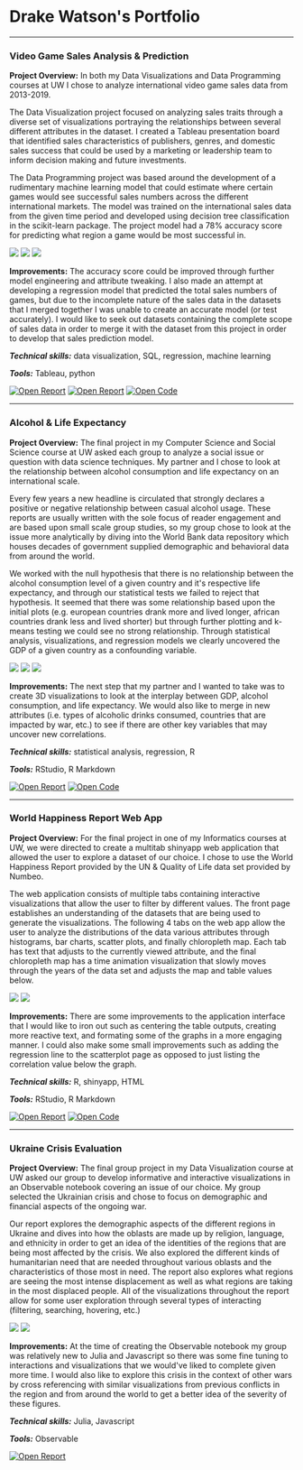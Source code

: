 # Drake Watson's Portfolio

---

### Video Game Sales Analysis & Prediction

**Project Overview:** In both my Data Visualizations and Data Programming courses at UW I chose to analyze international video game sales data from 2013-2019.

The Data Visualization project focused on analyzing sales traits through a diverse set of visualizations portraying the relationships between several different attributes in the dataset. I created a Tableau presentation board that identified sales characteristics of publishers, genres, and domestic sales success that could be used by a marketing or leadership team to inform decision making and future investments.

The Data Programming project was based around the development of a rudimentary machine learning model that could estimate where certain games would see successful sales numbers across the different international markets. The model was trained on the international sales data from the given time period and developed using decision tree classification in the scikit-learn package. The project model had a 78% accuracy score for predicting what region a game would be most successful in.

<img src="assets/img/vg-sales-tab-genre-heat.png?raw=true"/>
<img src="assets/img/vg-sales-tab-bar.png?raw=true"/>
<img src="assets/img/vg-sales-tree.png?raw=true"/>

**Improvements:** The accuracy score could be improved through further model engineering and attribute tweaking. I also made an attempt at developing a regression model that predicted the total sales numbers of games, but due to the incomplete nature of the sales data in the datasets that I merged together I was unable to create an accurate model (or test accurately). I would like to seek out datasets containing the complete scope of sales data in order to merge it with the dataset from this project in order to develop that sales prediction model.

***Technical skills:*** data visualization, SQL, regression, machine learning

***Tools:*** Tableau, python

[![Open Report](https://img.shields.io/badge/PDF-View_Report-red?logo=MicrosoftWord)](video-game-sales/vgsales-cs412/A3_Tableau_Visualizations.pdf)
[![Open Report](https://img.shields.io/badge/PDF-View_Report-red?logo=MicrosoftWord)](video-game-sales/vgsales-cs163/report.pdf)
[![Open Code](https://img.shields.io/badge/Jupyter-Open_Files-red?logo=Jupyter)](https://github.com/datadraco/datadraco.github.io/tree/main/video-game-sales)


---

### Alcohol & Life Expectancy

**Project Overview:** The final project in my Computer Science and Social Science course at UW asked each group to analyze a social issue or question with data science techniques. My partner and I chose to look at the relationship between alcohol consumption and life expectancy on an international scale.

Every few years a new headline is circulated that strongly declares a positive or negative relationship between casual alcohol usage. These reports are usually written with the sole focus of reader engagement and are based upon small scale group studies, so my group chose to look at the issue more analytically by diving into the World Bank data repository which houses decades of government supplied demographic and behavioral data from around the world.

We worked with the null hypothesis that there is no relationship between the alcohol consumption level of a given country and it's respective life expectancy, and through our statistical tests we failed to reject that hypothesis. It seemed that there was some relationship based upon the initial plots (e.g. european countries drank more and lived longer, african countries drank less and lived shorter) but through further plotting and k-means testing we could see no strong relationship. Through statistical analysis, visualizations, and regression models we clearly uncovered the GDP of a given country as a confounding variable.

<img src="assets/img/alc-continent-wrap.png?raw=true"/>
<img src="assets/img/alc-gdp.png?raw=true"/>
<img src="assets/img/alc-kmeans.png?raw=true"/>

**Improvements:** The next step that my partner and I wanted to take was to create 3D visualizations to look at the interplay between GDP, alcohol consumption, and life expectancy. We would also like to merge in new attributes (i.e. types of alcoholic drinks consumed, countries that are impacted by war, etc.) to see if there are other key variables that may uncover new correlations.

***Technical skills:*** statistical analysis, regression, R

***Tools:*** RStudio, R Markdown

[![Open Report](https://img.shields.io/badge/PDF-View_Report-red?logo=MicrosoftWord)](alcohol-life-expectancy/final_report.pdf)
[![Open Code](https://img.shields.io/badge/Jupyter-Open_Files-red?logo=Jupyter)](https://github.com/datadraco/datadraco.github.io/tree/main/alcohol-life-expectancy)


---

### World Happiness Report Web App

**Project Overview:** For the final project in one of my Informatics courses at UW, we were directed to create a multitab shinyapp web application that allowed the user to explore a dataset of our choice. I chose to use the World Happiness Report provided by the UN & Quality of Life data set provided by Numbeo.

The web application consists of multiple tabs containing interactive visualizations that allow the user to filter by different values. The front page establishes an understanding of the datasets that are being used to generate the visualizations. The following 4 tabs on the web app allow the user to analyze the distributions of the data various attributes through histograms, bar charts, scatter plots, and finally chloropleth map. Each tab has text that adjusts to the currently viewed attribute, and the final chloropleth map has a time animation visualization that slowly moves through the years of the data set and adjusts the map and table values below.

<img src="assets/img/whr-dist.png?raw=true"/>
<img src="assets/img/whr-chloropleth.png?raw=true"/>

**Improvements:** There are some improvements to the application interface that I would like to iron out such as centering the table outputs, creating more reactive text, and formating some of the graphs in a more engaging manner. I could also make some small improvements such as adding the regression line to the scatterplot page as opposed to just listing the correlation value below the graph.

***Technical skills:*** R, shinyapp, HTML

***Tools:*** RStudio, R Markdown

[![Open Report](https://img.shields.io/badge/PDF-View_Report-red?logo=MicrosoftWord)](https://drakerw.shinyapps.io/world-happiness-analysis/)
[![Open Code](https://img.shields.io/badge/Jupyter-Open_Files-red?logo=Jupyter)](https://github.com/datadraco/datadraco.github.io/tree/main/whr-shinyapp)

---

### Ukraine Crisis Evaluation

**Project Overview:** The final group project in my Data Visualization course at UW asked our group to develop informative and interactive visualizations in an Observable notebook covering an issue of our choice. My group selected the Ukrainian crisis and chose to focus on demographic and financial aspects of the ongoing war.

Our report explores the demographic aspects of the different regions in Ukraine and dives into how the oblasts are made up by religion, language, and ethnicity in order to get an idea of the identities of the regions that are being most affected by the crisis. We also explored the different kinds of humanitarian need that are needed throughout various oblasts and the characteristics of those most in need. The report also explores what regions are seeing the most intense displacement as well as what regions are taking in the most displaced people. All of the visualizations throughout the report allow for some user exploration through several types of interacting (filtering, searching, hovering, etc.)

<img src="assets/img/ukraine-aid-cost.png?raw=true"/>
<img src="assets/img/ukraine-displaced-flee.png?raw=true"/>

**Improvements:** At the time of creating the Observable notebook my group was relatively new to Julia and Javascript so there was some fine tuning to interactions and visualizations that we would've liked to complete given more time. I would also like to explore this crisis in the context of other wars by cross referencing with similar visualizations from previous conflicts in the region and from around the world to get a better idea of the severity of these figures.

***Technical skills:*** Julia, Javascript

***Tools:*** Observable

[![Open Report](https://img.shields.io/badge/PDF-View_Report-red?logo=MicrosoftWord)](https://observablehq.com/d/c6d0bc66a041bca9)
